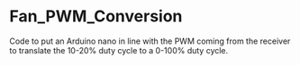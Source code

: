 # Fan_PWM_Conversion
Code to put an Arduino nano in line with the PWM coming from the receiver to translate the 10-20% duty cycle to a 0-100% duty cycle.
